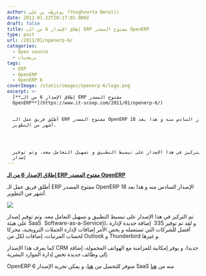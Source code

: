 ```yaml
---
author: يوغرطة بن علي (Youghourta Benali)
date: 2011-01-22T20:17:02.000Z
draft: false
title: إطلاق الإصدار 6 من الـ ERP مفتوح المصدر OpenERP
type: post
url: /2011/01/openerp-6/
categories:
  - Open source
  - برمجيات
tags:
  - ERP
  - OpenERP
  - OpenERP 6
coverImage: /static/images/openerp-6/logo.png
excerpt: >-
  [**إطلاق الإصدار 6 من الـ ERP مفتوح المصدر
  OpenERP**](https://www.it-scoop.com/2011/01/openerp-6/)


  أطلق فريق عمل الـ ERP مفتوح المصدر OpenERP الإصدار السادس منه و هذا بعد 18
  أشهر من التطوير.




  تم التركيز في هذا الإصدار على تبسيط التطبيق و تسهيل التعامل معه. وتم توفير
  إصدار
---
```

[**إطلاق الإصدار 6 من الـ ERP مفتوح المصدر OpenERP**](https://www.it-scoop.com/2011/01/openerp-6/)

أطلق فريق عمل الـ ERP مفتوح المصدر OpenERP الإصدار السادس منه و هذا بعد 18 أشهر من التطوير.

![](/static/images/openerp-6/logo.png)

تم التركيز في هذا الإصدار على تبسيط التطبيق و تسهيل التعامل معه. وتم توفير إصدار على هيئة SaaS  Software-as-a-Service))، و لقد تم توفير 335  إضافة جديدة لإدارة أفضل للشركات التي تستعمله و يخص الأمر إضافات لإدارة الحملات الترويجية، محركا لحساب المرتبات، إضافات لكل من Outlook و Thunderbird و غيرها.

كما يعرف هذا الإصدار CRM جديدا، و يوفر إمكانية للمزامنة مع الهواتف المحمولة، إضافة إلى وظائف جديدة تخص إدارة الموارد البشرية.

OpenERP 6 متوفر للتحميل من [هنا](http://www.openerp.com/downloads)، و يمكن تجربة الإصدار SaaS منه من [هنا](https://demo.my.openerp.com/?db=demo\_1295496005\&user=demo\&password=demo\&login_action=login)
